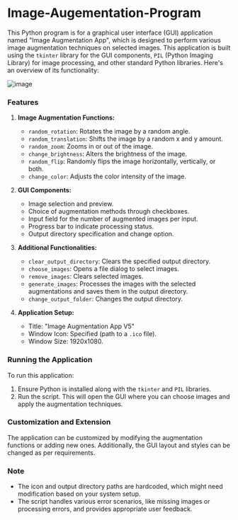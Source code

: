 # Image-Augementation-Program
This Python program is for a graphical user interface (GUI) application named "Image Augmentation App", which is designed to perform various image augmentation techniques on selected images. This application is built using the `tkinter` library for the GUI components, `PIL` (Python Imaging Library) for image processing, and other standard Python libraries. Here's an overview of its functionality:


![image](https://github.com/baovie4444/Image-Augementation-Program/assets/125261308/7bb60b76-0c7e-4186-a041-322c8ca7a88c)


### Features

1. **Image Augmentation Functions:**
   - `random_rotation`: Rotates the image by a random angle.
   - `random_translation`: Shifts the image by a random x and y amount.
   - `random_zoom`: Zooms in or out of the image.
   - `change_brightness`: Alters the brightness of the image.
   - `random_flip`: Randomly flips the image horizontally, vertically, or both.
   - `change_color`: Adjusts the color intensity of the image.

2. **GUI Components:**
   - Image selection and preview.
   - Choice of augmentation methods through checkboxes.
   - Input field for the number of augmented images per input.
   - Progress bar to indicate processing status.
   - Output directory specification and change option.

3. **Additional Functionalities:**
   - `clear_output_directory`: Clears the specified output directory.
   - `choose_images`: Opens a file dialog to select images.
   - `remove_images`: Clears selected images.
   - `generate_images`: Processes the images with the selected augmentations and saves them in the output directory.
   - `change_output_folder`: Changes the output directory.

4. **Application Setup:**
   - Title: "Image Augmentation App V5"
   - Window Icon: Specified (path to a `.ico` file).
   - Window Size: 1920x1080.

### Running the Application

To run this application:
1. Ensure Python is installed along with the `tkinter` and `PIL` libraries.
2. Run the script. This will open the GUI where you can choose images and apply the augmentation techniques.

### Customization and Extension

The application can be customized by modifying the augmentation functions or adding new ones. Additionally, the GUI layout and styles can be changed as per requirements.

### Note

- The icon and output directory paths are hardcoded, which might need modification based on your system setup.
- The script handles various error scenarios, like missing images or processing errors, and provides appropriate user feedback.
